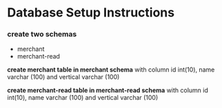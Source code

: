 # Database Setup Instructions

### create two schemas
* merchant
* merchant-read

**create merchant table in merchant schema** with column id int(10), name varchar (100) and vertical varchar (100)

**create merchant-read table in merchant-read schema** with column id int(10), name varchar (100) and vertical varchar (100)




